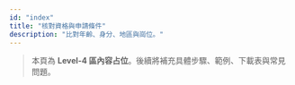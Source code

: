 ```yaml
---
id: "index"
title: "核對資格與申請條件"
description: "比對年齡、身分、地區與崗位。"
---
```


> 本頁為 **Level-4 區內容占位**。後續將補充具體步驟、範例、下載表與常見問題。
